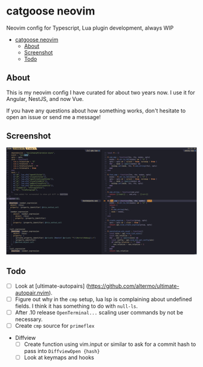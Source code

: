 # catgoose neovim

Neovim config for Typescript, Lua plugin development, always WIP

<!--toc:start-->

- [catgoose neovim](#catgoose-neovim)
  - [About](#about)
  - [Screenshot](#screenshot)
  - [Todo](#todo)
  <!--toc:end-->

## About

This is my neovim config I have curated for about two years now. I use it for
Angular, NestJS, and now Vue.

If you have any questions about how something works, don't hesitate to open
an issue or send me a message!

## Screenshot

![image](https://github.com/catgoose/nvim/blob/e0b13d7dd57fe3a957099928e6658c79c2f7398b/neovim1.png)

## Todo

- [ ] Look at [ultimate-autopairs]
      (<https://github.com/altermo/ultimate-autopair.nvim>).
- [ ] Figure out why in the `cmp` setup, lua lsp is complaining about undefined
      fields. I think it has something to do with `null-ls`.
- [ ] After .10 release `OpenTerminal...` scaling user commands by not be
      necessary.
- [ ] Create `cmp` source for `primeflex`
- Diffview
  - [ ] Create function using vim.input or similar to ask for a commit hash
        to pass into `DiffviewOpen {hash}`
  - [ ] Look at keymaps and hooks
